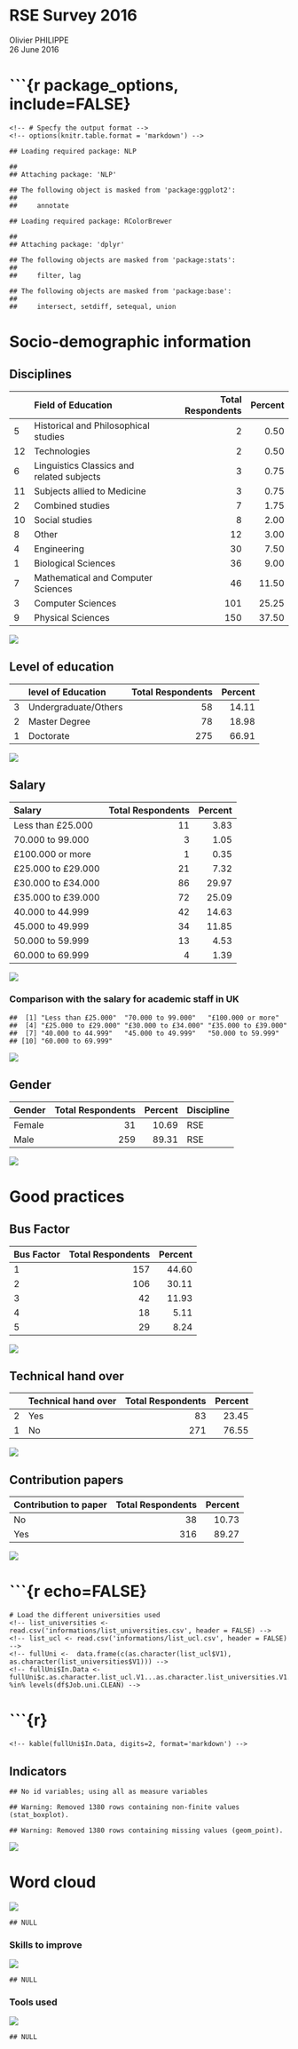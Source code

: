 # RSE Survey 2016
Olivier PHILIPPE  
26 June 2016  

# ```{r package_options, include=FALSE}
    <!-- # Specfy the output format -->
    <!-- options(knitr.table.format = 'markdown') -->
<!-- ``` -->




```
## Loading required package: NLP
```

```
## 
## Attaching package: 'NLP'
```

```
## The following object is masked from 'package:ggplot2':
## 
##     annotate
```

```
## Loading required package: RColorBrewer
```


```
## 
## Attaching package: 'dplyr'
```

```
## The following objects are masked from 'package:stats':
## 
##     filter, lag
```

```
## The following objects are masked from 'package:base':
## 
##     intersect, setdiff, setequal, union
```





# Socio-demographic information
## Disciplines


|   |Field of Education                         | Total Respondents| Percent|
|:--|:------------------------------------------|-----------------:|-------:|
|5  |Historical and Philosophical studies       |                 2|    0.50|
|12 |Technologies                               |                 2|    0.50|
|6  |Linguistics  Classics and related subjects |                 3|    0.75|
|11 |Subjects allied to Medicine                |                 3|    0.75|
|2  |Combined studies                           |                 7|    1.75|
|10 |Social studies                             |                 8|    2.00|
|8  |Other                                      |                12|    3.00|
|4  |Engineering                                |                30|    7.50|
|1  |Biological Sciences                        |                36|    9.00|
|7  |Mathematical and Computer Sciences         |                46|   11.50|
|3  |Computer Sciences                          |               101|   25.25|
|9  |Physical Sciences                          |               150|   37.50|

![](report_files/figure-html/unnamed-chunk-5-1.png)<!-- -->

## Level of education



|   |level of Education   | Total Respondents| Percent|
|:--|:--------------------|-----------------:|-------:|
|3  |Undergraduate/Others |                58|   14.11|
|2  |Master Degree        |                78|   18.98|
|1  |Doctorate            |               275|   66.91|

![](report_files/figure-html/unnamed-chunk-7-1.png)<!-- -->

## Salary



|Salary             | Total Respondents| Percent|
|:------------------|-----------------:|-------:|
|Less than £25.000  |                11|    3.83|
|70.000 to 99.000   |                 3|    1.05|
|£100.000 or more   |                 1|    0.35|
|£25.000 to £29.000 |                21|    7.32|
|£30.000 to £34.000 |                86|   29.97|
|£35.000 to £39.000 |                72|   25.09|
|40.000 to 44.999   |                42|   14.63|
|45.000 to 49.999   |                34|   11.85|
|50.000 to 59.999   |                13|    4.53|
|60.000 to 69.999   |                 4|    1.39|

![](report_files/figure-html/unnamed-chunk-9-1.png)<!-- -->

### Comparison with the salary for academic staff in UK


```
##  [1] "Less than £25.000"  "70.000 to 99.000"   "£100.000 or more"  
##  [4] "£25.000 to £29.000" "£30.000 to £34.000" "£35.000 to £39.000"
##  [7] "40.000 to 44.999"   "45.000 to 49.999"   "50.000 to 59.999"  
## [10] "60.000 to 69.999"
```


![](report_files/figure-html/unnamed-chunk-11-1.png)<!-- -->


## Gender





|Gender | Total Respondents| Percent|Discipline |
|:------|-----------------:|-------:|:----------|
|Female |                31|   10.69|RSE        |
|Male   |               259|   89.31|RSE        |

![](report_files/figure-html/unnamed-chunk-13-1.png)<!-- -->

# Good practices

## Bus Factor


|Bus Factor | Total Respondents| Percent|
|:----------|-----------------:|-------:|
|1          |               157|   44.60|
|2          |               106|   30.11|
|3          |                42|   11.93|
|4          |                18|    5.11|
|5          |                29|    8.24|

![](report_files/figure-html/unnamed-chunk-14-1.png)<!-- -->

## Technical hand over


|   |Technical hand over | Total Respondents| Percent|
|:--|:-------------------|-----------------:|-------:|
|2  |Yes                 |                83|   23.45|
|1  |No                  |               271|   76.55|

![](report_files/figure-html/unnamed-chunk-15-1.png)<!-- -->


## Contribution papers


|Contribution to paper | Total Respondents| Percent|
|:---------------------|-----------------:|-------:|
|No                    |                38|   10.73|
|Yes                   |               316|   89.27|

![](report_files/figure-html/unnamed-chunk-16-1.png)<!-- -->

<!-- ## Work in University: find the number of universities that replied (from the original list) -->

# ```{r echo=FALSE}
    # Load the different universities used
    <!-- list_universities <- read.csv('informations/list_universities.csv', header = FALSE) -->
    <!-- list_ucl <- read.csv('informations/list_ucl.csv', header = FALSE) -->
    <!-- fullUni <-  data.frame(c(as.character(list_ucl$V1), as.character(list_universities$V1))) -->
    <!-- fullUni$In.Data <- fullUni$c.as.character.list_ucl.V1...as.character.list_universities.V1.. %in% levels(df$Job.uni.CLEAN) -->
<!-- ``` -->

# ```{r}
    <!-- kable(fullUni$In.Data, digits=2, format='markdown') -->
<!-- ``` -->

## Indicators


```
## No id variables; using all as measure variables
```


```
## Warning: Removed 1380 rows containing non-finite values (stat_boxplot).
```

```
## Warning: Removed 1380 rows containing missing values (geom_point).
```

![](report_files/figure-html/unnamed-chunk-18-1.png)<!-- -->

# Word cloud




![](report_files/figure-html/unnamed-chunk-20-1.png)<!-- -->

```
## NULL
```


### Skills to improve


 
![](report_files/figure-html/unnamed-chunk-22-1.png)<!-- -->

```
## NULL
```

### Tools used




![](report_files/figure-html/unnamed-chunk-24-1.png)<!-- -->

```
## NULL
```
